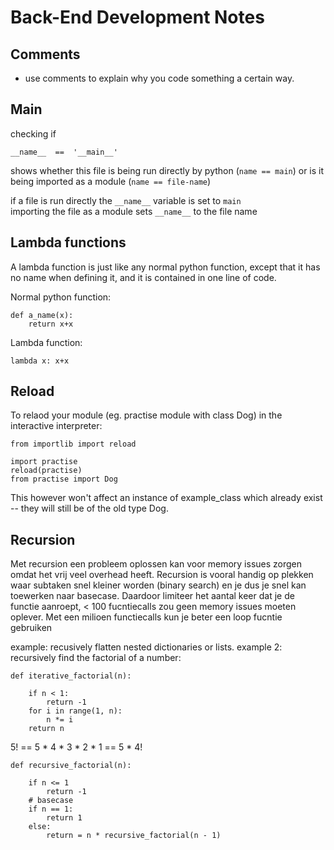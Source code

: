 # Back-End Development Notes   

## Comments
- use comments to explain why you code something a certain way. 
 
## Main

checking if
``` 
__name__  ==  '__main__'
```
shows whether this file is being run directly by python (```name == main```) 
or is it being imported as a module (```name == file-name```)

if a file is run directly the ```__name__``` variable is set to ```main```  
importing the file as a module sets ```__name__``` to the file name

## Lambda functions

A lambda function is just like any normal python function, except that it has no name when defining it, and it is contained in one line of code.

Normal python function:

```
def a_name(x):
    return x+x
```
Lambda function:
```
lambda x: x+x
```

## Reload

To relaod your module (eg. practise module with class Dog) in the interactive interpreter:
```
from importlib import reload

import practise
reload(practise)
from practise import Dog
```

This however won't affect an instance of example_class which already exist -- they will still be of the old type Dog.

## Recursion

Met recursion een probleem oplossen kan voor memory issues zorgen omdat het vrij veel overhead heeft. Recursion is vooral handig op plekken waar subtaken snel kleiner worden (binary search) en je dus je snel kan toewerken naar basecase. 
Daardoor limiteer het aantal keer dat je de functie aanroept, < 100 fucntiecalls zou geen memory issues moeten oplever. Met een milioen functiecalls kun je beter een loop fucntie gebruiken

example: recusively flatten nested dictionaries or lists. 
example 2: recursively find the factorial of a number:

```
def iterative_factorial(n):

    if n < 1:
        return -1
    for i in range(1, n):
        n *= i
    return n
```
    

5! == 5 * 4 * 3 * 2 * 1 == 5 * 4!
```
def recursive_factorial(n):

    if n <= 1
        return -1
    # basecase
    if n == 1:
        return 1
    else:
        return = n * recursive_factorial(n - 1)
```


